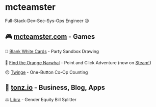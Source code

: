 # mcteamster 
Full-Stack-Dev-Sec-Sys-Ops Engineer 😉

🎮 [mcteamster.com](https://mcteamster.com) - Games
---
◻️ [Blank White Cards](https://blankwhite.cards) - Party Sandbox Drawing

🍊 [Find the Orange Narwhal](https://orange.mcteamster.com) - Point and Click Adventure (now on [Steam!](https://store.steampowered.com/app/2946010/Find_the_Orange_Narwhal/))

😣 [Twinge](https://twinge.mcteamster.com) - One-Button Co-Op Counting

🌱 [tonz.io](https://tonz.io) - Business, Blog, Apps
---
⚖️ [Libra](https://libra.tonz.io) - Gender Equity Bill Splitter

